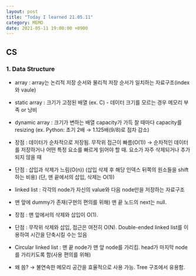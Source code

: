 ```yaml
---
layout: post
title: "Today I learned 21.05.11"
category: MEMO
date: 2021-05-11 19:00:00 +0900
---
```

## CS

### 1. Data Structure

- array : array는 논리적 저장 순서와 물리적 저장 순서가 일치하는 자료구조(index와 vaule)

- static array : 크기가 고정된 배열 (ex. C) - 데이터 크기를 모르는 경우 메모리 부족 or 낭비
- dynamic array : 크기가 변하는 배열 capacity가 가득 찰 때마다 capacity를 resizing (ex. Python: 초기 2배 → 1.125배(9/8)로 점차 감소)
- 장점 : 데이터가 순차적으로 저장됨. 무작위 접근이 빠름(O(1)) → 순차적인 데이터를 저장하거나 어떤 특정 요소를 빠르게 읽어야 할 때. 요소가 자주 삭제되거나 추가되지 않을 때
- 단점 : 삽입과 삭제가 느림(O(n)) (삽입 삭제 후 해당 인덱스 뒤쪽의 원소들을 shift하는 비용) (단, 맨 끝에서의 삽입, 삭제는 O(1))

- linked list : 각각의 node가 자신의 value와 다음 node만을 저장하는 자료구조

- 맨 앞에 dummy가 존재(구현의 편의를 위해) 맨 끝 노드의 next는 null.
- 장점 : 맨 앞에서의 삭제와 삽입이 O(1).
- 단점 : 무작위 삭제와 삽입, 접근은 여전히 O(N). Double-ended linked list를 이용하여 시간을 단축시킬 수는 있음
- Circular linked list : 맨 끝 node가 맨 앞 node를 가리킴. head가 마지막 node를 가리키도록 함(사용 편의를 위해)
- 왜 씀? → 불연속한 메모리 공간을 효율적으로 사용 가능. Tree 구조에서 유용함.
